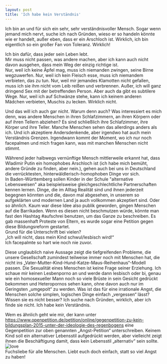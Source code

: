 ```yaml
---
layout: post
title: 'Ich habe kein Verständnis'
---
```


Ich bin an und für sich ein sehr, sehr verständnisvoller Mensch.
Sogar wenn jemand mich nervt, suche ich nach Gründen, wieso er so handeln könnte wie er handelt, außer eben, dass er ein Arschloch ist.
Wirklich, ich bin eigentlich so ein großer Fan von Toleranz. Wirklich!  

Ich bin dafür, dass jeder sein Leben lebt.  
Mir muss nicht passen, was andere machen, aber ich kann auch nicht davon ausgehen, dass mein Weg der einzig richtige ist.  
Nur, weil ich keine Äpfel mag, muss ich niemanden zwingen, seine Birne wegzuwerfen. Nur, weil ich kein Fleisch esse, muss ich niemandem verbieten, das zu tun. Nur, weil mir jemandes Klamotten nicht gefallen, muss ich sie ihm nicht vom Leib reißen und verbrennen. Außer, ich will ganz dringend Sex mit der betreffenden Person. Aber auch da gibt es subtilere Wege. Nur, weil ich auf Schwänze stehe, kann ich keinem anderen Mädchen verbieten, Muschis zu lecken. Wirklich nicht. 

Und das will ich auch gar nicht. Warum denn auch?
Was interessiert es mich denn, was andere Menschen in ihren Schlafzimmern, an ihren Körpern oder auf ihren Tellern abziehen? Es sind schließlich ihre Schlafzimmer, ihre Körper und ihre Teller.
Manche Menschen sehen das allerdings anders als ich. Und ich akzeptiere Andersdenkende, aber irgendwo hat auch mein Verständnis Grenzen. Irgendwann kommt der Moment, wo ich nur noch facepalmen und mich fragen kann, was mit manchen Menschen nicht stimmt.  

Während jeder halbwegs vernünftige Mensch mittlerweile erkannt hat, dass Wladimir Putin ein homophobes Arschloch ist (ich habe mich bemüht, andere Gründe zu finden, aber nein.), gehen auch bei uns in Deutschland die verrücktesten, hinterwäldlerisch-homophoben Dinge vor sich.  
In Baden-Württemberg sollen Kinder in der Schule "alternative Lebensweisen" aka beispielsweise gleichgeschlechtliche Partnerschaften kennen lernen. Dinge, die im Alltag Realität sind und ihnen jederzeit begegnen könnten und die, davon mal abgesehen, in unserem so aufgeklärten und modernen Land ja auch vollkommen akzeptiert sind. Oder so ähnlich.
Kaum war diese Idee also publik geworden, gingen Menschen auf die Barrikaden. Wenn es diesen nicht beschmutzen würde, könnte man fast den Hashtag #aufschrei benutzen, um das Ganze zu beschreiben. Es gab massenhaft Proteste von Eltern, es wurde sogar eine Petition gegen diese Bildungsreform gestartet.  
Grund für die Unterschrift bei vielen?  
„Ich will nicht, dass mein Kind schwul/lesbisch wird!“  
Ich facepalmte so hart wie noch nie zuvor. 

Diese unglaublich naive Aussage zeigt die tiefgreifenden Probleme, die unsere Gesellschaft zumindest teilweise immer noch mit Menschen hat, die nicht ins „Vater-Mutter-Kind-Hund-Katze-Maus-Reihenhaus“-Modell passen. 
Die Sexualität eines Menschen ist keine Frage seiner Erziehung. Ich schaue mir keinen Lesbenporno an und werde dann lesbisch oder bi, genau wie ein homosexueller Mann noch so viele Brüste in sein Gesicht gedrückt bekommen und Heteropornos sehen kann, ohne davon auch nur im Geringsten „umgepolt“ zu werden. 
Was ist das für eine irrationale Angst, die Menschen solche simplen, logischen Dinge einfach „vergessen“ lässt?  
Wissen sie es nicht besser? 
Ich suche nach Gründen, wirklich, aber ich finde sie nicht.
Ich habe kein Verständnis.

Wem es ähnlich geht wie mir, der kann unter https://www.openpetition.de/petition/online/gegenpetition-zu-kein-bildungsplan-2015-unter-der-ideologie-des-regenbogens eine Gegenpetition zur oben genannten „Angst-Petition“ unterschreiben. Keinem Kind soll ein alternativer Lebensstil aufgedrückt werden, aber vielleicht zeigt ihnen die Beschäftigung damit, dass kein Lebensstil „alternativ“ sein sollte.  
![love](http://farm8.staticflickr.com/7367/12329711025_9a18057aa0_c.jpg)  
Fuchsliebe für alle Menschen. Liebt euch doch einfach, statt so viel Angst zu haben!